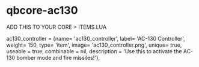 # qbcore-ac130

ADD THIS TO YOUR CORE > ITEMS.LUA 

ac130_controller    = {name= 'ac130_controller', label= 'AC-130 Controller', weight= 150, type= 'item', image= 'ac130_controller.png', unique= true, useable = true, combinable = nil,  description = 'Use this to activate the AC-130 bomber mode and fire missiles!'},
